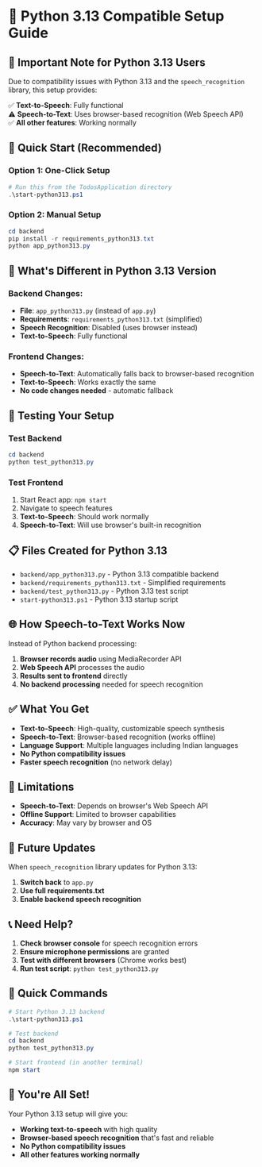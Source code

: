 # 🐍 Python 3.13 Compatible Setup Guide

## 🚨 **Important Note for Python 3.13 Users**

Due to compatibility issues with Python 3.13 and the `speech_recognition` library, this setup provides:

✅ **Text-to-Speech**: Fully functional  
⚠️ **Speech-to-Text**: Uses browser-based recognition (Web Speech API)  
✅ **All other features**: Working normally  

## 🚀 **Quick Start (Recommended)**

### **Option 1: One-Click Setup**
```powershell
# Run this from the TodosApplication directory
.\start-python313.ps1
```

### **Option 2: Manual Setup**
```powershell
cd backend
pip install -r requirements_python313.txt
python app_python313.py
```

## 🔧 **What's Different in Python 3.13 Version**

### **Backend Changes:**
- **File**: `app_python313.py` (instead of `app.py`)
- **Requirements**: `requirements_python313.txt` (simplified)
- **Speech Recognition**: Disabled (uses browser instead)
- **Text-to-Speech**: Fully functional

### **Frontend Changes:**
- **Speech-to-Text**: Automatically falls back to browser-based recognition
- **Text-to-Speech**: Works exactly the same
- **No code changes needed** - automatic fallback

## 🧪 **Testing Your Setup**

### **Test Backend**
```powershell
cd backend
python test_python313.py
```

### **Test Frontend**
1. Start React app: `npm start`
2. Navigate to speech features
3. **Text-to-Speech**: Should work normally
4. **Speech-to-Text**: Will use browser's built-in recognition

## 📋 **Files Created for Python 3.13**

- `backend/app_python313.py` - Python 3.13 compatible backend
- `backend/requirements_python313.txt` - Simplified requirements
- `backend/test_python313.py` - Python 3.13 test script
- `start-python313.ps1` - Python 3.13 startup script

## 🌐 **How Speech-to-Text Works Now**

Instead of Python backend processing:
1. **Browser records audio** using MediaRecorder API
2. **Web Speech API** processes the audio
3. **Results sent to frontend** directly
4. **No backend processing** needed for speech recognition

## ✅ **What You Get**

- **Text-to-Speech**: High-quality, customizable speech synthesis
- **Speech-to-Text**: Browser-based recognition (works offline)
- **Language Support**: Multiple languages including Indian languages
- **No Python compatibility issues**
- **Faster speech recognition** (no network delay)

## 🚨 **Limitations**

- **Speech-to-Text**: Depends on browser's Web Speech API
- **Offline Support**: Limited to browser capabilities
- **Accuracy**: May vary by browser and OS

## 🔄 **Future Updates**

When `speech_recognition` library updates for Python 3.13:
1. **Switch back** to `app.py`
2. **Use full requirements.txt**
3. **Enable backend speech recognition**

## 📞 **Need Help?**

1. **Check browser console** for speech recognition errors
2. **Ensure microphone permissions** are granted
3. **Test with different browsers** (Chrome works best)
4. **Run test script**: `python test_python313.py`

## 🎯 **Quick Commands**

```powershell
# Start Python 3.13 backend
.\start-python313.ps1

# Test backend
cd backend
python test_python313.py

# Start frontend (in another terminal)
npm start
```

## 🎉 **You're All Set!**

Your Python 3.13 setup will give you:
- **Working text-to-speech** with high quality
- **Browser-based speech recognition** that's fast and reliable
- **No Python compatibility issues**
- **All other features working normally**



















